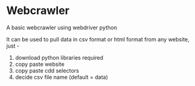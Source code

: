 # Webcrawler
A basic webcrawler using webdriver python

It can be used to pull data in csv format or html format from any website, just -
1. download python libraries required
2. copy paste website
3. copy paste cdd selectors
4. decide csv file name (default = data)
